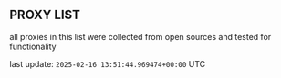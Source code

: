 ## PROXY LIST

all proxies in this list were collected from open sources and tested for functionality

last update: `2025-02-16 13:51:44.969474+00:00` UTC